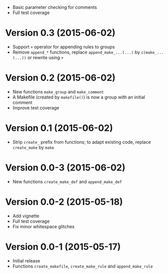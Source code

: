 - Basic parameter checking for comments
- Full test coverage

Version 0.3 (2015-06-02)
===

- Support `+` operator for appending rules to groups
- Remove `append_*` functions, replace `append_make_...(...)` by `c(make_...(...))` or rewrite using `+`

Version 0.2 (2015-06-02)
===

- New functions `make_group` and `make_comment`
- A Makefile (created by `makefile()`) is now a group with an initial comment
- Improve test coverage

Version 0.1 (2015-06-02)
===

- Strip `create_` prefix from functions; to adapt existing code, replace `create_make` by `make`

Version 0.0-3 (2015-06-02)
===

- New functions `create_make_def` and `append_make_def`

Version 0.0-2 (2015-05-18)
===

- Add vignette
- Full test coverage
- Fix minor whitespace glitches

Version 0.0-1 (2015-05-17)
===

- Initial release
- Functions `create_makefile`, `create_make_rule` and `append_make_rule`
